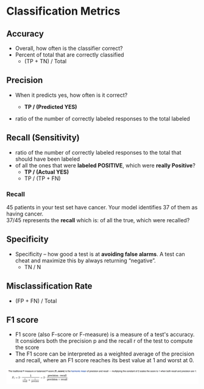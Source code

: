 # Classification Metrics

## Accuracy
- Overall, how often is the classifier correct?
- Percent of total that are correctly classified
    - (TP + TN) / Total 
    
## Precision
- When it predicts yes, how often is it correct?
    - **TP / (Predicted YES)**
    
- ratio of the number of correctly labeled responses to the total labeled

## Recall (Sensitivity)
- ratio of the number of correctly labeled responses to the total that should have been labeled
- of all the ones that were **labeled POSITIVE**, which were **really Positive**?
    - **TP / (Actual YES)**    
    - TP / (TP + FN)
    
### Recall
45 patients in your test set have cancer. Your model identifies 37 of them as having cancer.  
37/45 represents the **recall** which is:  of all the true, which were recalled?


## Specificity
- Specificity – how good a test is at **avoiding false alarms**. A test can cheat and maximize this by always returning “negative”.
    - TN / N

## Misclassification Rate
- (FP + FN) / Total


## F1 score
- F1 score (also F-score or F-measure) is a measure of a test's accuracy. It considers both the precision p and the recall r of the test to compute the score
- The F1 score can be interpreted as a weighted average of the precision and recall, where an F1 score reaches its best value at 1 and worst at 0.

![f1.png](images/f1.png)



